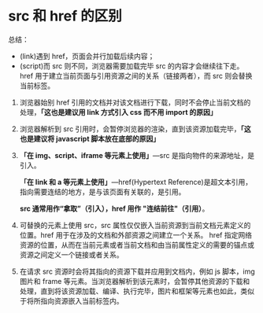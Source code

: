 # src 和 href 的区别

总结：

- (link)遇到 href，页面会并行加载后续内容；
- (script)而 src 则不同，浏览器需要加载完毕 src 的内容才会继续往下走。href 用于建立当前页面与引用资源之间的关系（链接两者），而 src 则会替换当前标签。

1. 浏览器始别 href 引用的文档并对该文档进行下载，同时不会停止当前文档的处理，**「这也是建议用 link 方式引入 css 而不用 import 的原因」**

2. 浏览器解析到 src 引用时，会暂停浏览器的渲染，直到该资源加载完毕，**「这也是建议将 javascript 脚本放在底部的原因」**

3. **「在 img、script、iframe 等元素上使用」**—src 是指向物件的来源地址，是引入。

   **「在 link 和 a 等元素上使用」**—href(Hypertext Reference)是超文本引用，指向需要连结的地方，是与该页面有关联的，是引用。

   **src 通常用作“拿取”（引入），href 用作 "连结前往"（引用）**。

4. 可替换的元素上使用 src，src 属性仅仅嵌入当前资源到当前文档元素定义的位置。href 用于在涉及的文档和外部资源之间建立一个关系。 href 指定网络资源的位置，从而在当前元素或者当前文档和由当前属性定义的需要的锚点或资源之间定义一个链接或者关系。

5. 在请求 src 资源时会将其指向的资源下载并应用到文档内，例如 js 脚本，img 图片和 frame 等元素。当浏览器解析到该元素时，会暂停其他资源的下载和处理，直到将该资源加载、编译、执行完毕，图片和框架等元素也如此，类似于将所指向资源嵌入当前标签内。
